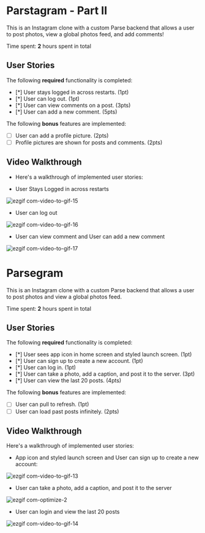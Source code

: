 # Parstagram - Part II

This is an Instagram clone with a custom Parse backend that allows a user to post photos, view a global photos feed, and add comments!

Time spent: **2** hours spent in total

## User Stories

The following **required** functionality is completed:

- [*] User stays logged in across restarts. (1pt)
- [*] User can log out. (1pt)
- [*] User can view comments on a post. (3pts)
- [*] User can add a new comment. (5pts)

The following **bonus** features are implemented:

- [ ] User can add a profile picture. (2pts)
- [ ] Profile pictures are shown for posts and comments. (2pts)

## Video Walkthrough

- Here's a walkthrough of implemented user stories:

- User Stays Logged in across restarts

![ezgif com-video-to-gif-15](https://user-images.githubusercontent.com/75585027/137648501-363d146b-4b1c-4211-85b4-2ed94f3e6dba.gif)


- User can log out

![ezgif com-video-to-gif-16](https://user-images.githubusercontent.com/75585027/137648516-c0841d8f-7c9e-4540-a989-2a00fe45990c.gif)


- User can view comment and User can add a new comment

![ezgif com-video-to-gif-17](https://user-images.githubusercontent.com/75585027/137648540-d6829db4-c5a5-451b-8944-54f6b90a3599.gif)





# Parsegram
This is an Instagram clone with a custom Parse backend that allows a user to post photos and view a global photos feed.

Time spent: **2** hours spent in total

## User Stories

The following **required** functionality is completed:

- [*] User sees app icon in home screen and styled launch screen. (1pt)
- [*] User can sign up to create a new account. (1pt)
- [*] User can log in. (1pt)
- [*] User can take a photo, add a caption, and post it to the server. (3pt)
- [*] User can view the last 20 posts. (4pts)

The following **bonus** features are implemented:

- [ ] User can pull to refresh. (1pt)
- [ ] User can load past posts infinitely. (2pts)

## Video Walkthrough

Here's a walkthrough of implemented user stories:

- App icon and styled launch screen and User can sign up to create a new account:

![ezgif com-video-to-gif-13](https://user-images.githubusercontent.com/75585027/136728560-4f768a81-1f4b-42b3-ad6c-dabe34900a74.gif)

- User can take a photo, add a caption, and post it to the server

![ezgif com-optimize-2](https://user-images.githubusercontent.com/75585027/136728735-aaa08049-e949-43c3-8410-9807247a13ee.gif)

- User can login and view the last 20 posts 

![ezgif com-video-to-gif-14](https://user-images.githubusercontent.com/75585027/136728855-3f489361-9ea1-45e4-b218-d79e1ab12128.gif)


